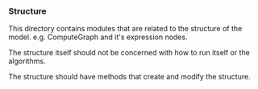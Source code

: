 ### Structure

This directory contains modules that are related to the structure of the model. e.g. ComputeGraph and it's expression nodes.

The structure itself should not be concerned with how to run itself or the algorithms.

The structure should have methods that create and modify the structure.
